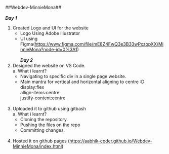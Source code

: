 ##Webdev-MinnieMona##<br><br>
*****Day 1*****<br>
1. Created Logo and UI for the website 
    - Logo Using Adobe Illustrator
    - UI using Figma(https://www.figma.com/file/mE8Z4FwQ3e3B33wPxzopXX/MinnieMona?node-id=0%3A1)
  <br><br>
*****Day 2*****<br>
1. Designed the website on VS Code.<br>
  a. What i learnt?<br>
   - Navigating to specific div in a single page website.<br>
   - Main mantra for vertical and horizontal aligning to centre :D<br>
    display:flex<br>
    allign-items:centre<br>
    justify-content:centre<br><br>
2. Uploaded it to github using gitbash<br>
   a. What i learnt?<br>
    - Cloning the repository.<br>
    - Pushing the files on the repo<br>
    - Committing changes.<br><br>
3. Hosted it on github pages (https://aabhik-coder.github.io/Webdev-MinnieMona/index.html)
